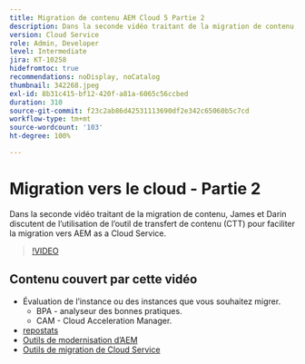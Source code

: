 ```yaml
---
title: Migration de contenu AEM Cloud 5 Partie 2
description: Dans la seconde vidéo traitant de la migration de contenu, James et Darin discutent de l’utilisation de l’outil de transfert de contenu (CTT) pour faciliter la migration vers AEM as a Cloud Service.
version: Cloud Service
role: Admin, Developer
level: Intermediate
jira: KT-10258
hidefromtoc: true
recommendations: noDisplay, noCatalog
thumbnail: 342268.jpeg
exl-id: 8b31c415-bf12-420f-a81a-6065c56ccbed
duration: 310
source-git-commit: f23c2ab86d42531113690df2e342c65060b5c7cd
workflow-type: tm+mt
source-wordcount: '103'
ht-degree: 100%

---
```


# Migration vers le cloud - Partie 2

Dans la seconde vidéo traitant de la migration de contenu, James et Darin discutent de l’utilisation de l’outil de transfert de contenu (CTT) pour faciliter la migration vers AEM as a Cloud Service.

>[!VIDEO](https://video.tv.adobe.com/v/342268?quality=12&learn=on)

## Contenu couvert par cette vidéo

+ Évaluation de l’instance ou des instances que vous souhaitez migrer.
   + BPA - analyseur des bonnes pratiques.
   + CAM - Cloud Acceleration Manager.
+ [repostats](https://github.com/chetanmeh/oak-console-scripts/tree/master/src/main/groovy/repostats)
+ [Outils de modernisation d’AEM](https://opensource.adobe.com/aem-modernize-tools/)
+ [Outils de migration de Cloud Service](https://github.com/adobe/aem-cloud-service-source-migration)
